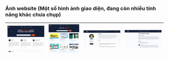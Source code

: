 ### Ảnh website (Một số hình ảnh giao diện, đang còn nhiều tính năng khác chưa chụp)
| ![ảnh web 1](results/1.png) | ![ảnh web 2](results/2.png) | ![ảnh web 3](results/3.png) | ![ảnh web 4](results/4.png) |
|------------------------------|------------------------------|------------------------------|------------------------------|
